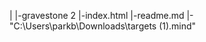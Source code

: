 |
|-gravestone 2
|-index.html
|-readme.md
|-"C:\Users\parkb\Downloads\targets (1).mind"

  <head>
    <meta name="viewport" content="width=device-width, initial-scale=1" />
    <script src="https://cdn.jsdelivr.net/gh/hiukim/mind-ar-js@1.1.5/dist/mindar-image.prod.js"></script>
    <script src="https://aframe.io/releases/1.2.0/aframe.min.js"></script>
    <script src="https://cdn.jsdelivr.net/gh/donmccurdy/aframe-extras@v6.1.1/dist/aframe-extras.min.js"></script>
    <a-scene mindar-image="imageTargetSrc: "C:\Users\parkb\Downloads\Canada Revisited Hardcover.html";" color-space="sRGB" renderer="colorManagement: true, physicallyCorrectLights" vr-mode-ui="enabled: false" device-orientation-permission-ui="enabled: false">
    <script src="video-handler.js"></script>
  </head>
